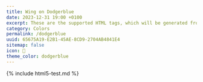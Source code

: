 ```yaml
---
title: Wing on Dodgerblue
date: 2023-12-31 19:00 +0100
excerpt: These are the supported HTML tags, which will be generated from Markdown.
category: Colors
permalink: /dodgerblue
uuid: 65675A19-E2B1-45AE-8CD9-2704AB4841E4
sitemap: false
icon: 🪽
theme_color: dodgerblue
---
```

{% include html5-test.md %}